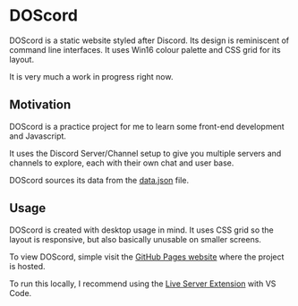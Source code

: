 # DOScord

DOScord is a static website styled after Discord. Its design is reminiscent of command line interfaces. It uses Win16 colour palette and CSS grid for its layout.  

It is very much a work in progress right now.

## Motivation

DOScord is a practice project for me to learn some front-end development and Javascript.

It uses the Discord Server/Channel setup to give you multiple servers and channels to explore, each with their own chat and user base.

DOScord sources its data from the [data.json](https://github.com/Eatkin/DOScord/blob/master/assets/json/data.json) file.

## Usage

DOScord is created with desktop usage in mind. It uses CSS grid so the layout is responsive, but also basically unusable on smaller screens.

To view DOScord, simple visit the [GitHub Pages website](https://eatkin.github.io/DOScord/) where the project is hosted.

To run this locally, I recommend using the [Live Server Extension](https://marketplace.visualstudio.com/items?itemName=ritwickdey.LiveServer) with VS Code.
